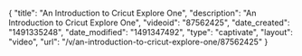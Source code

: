 {
    "title": "An Introduction to Cricut Explore One",
    "description": "An Introduction to Cricut Explore One",
    "videoid": "87562425",
    "date_created": "1491335248",
    "date_modified": "1491347492",
    "type": "captivate",
    "layout": "video",
    "url": "\/v\/an-introduction-to-cricut-explore-one\/87562425"
}